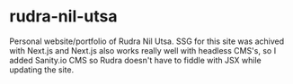 # rudra-nil-utsa
Personal website/portfolio of Rudra Nil Utsa. SSG for this site was achived with Next.js and Next.js also works really well with headless CMS's, so I added Sanity.io CMS so Rudra doesn't have to fiddle with JSX while updating the site.

